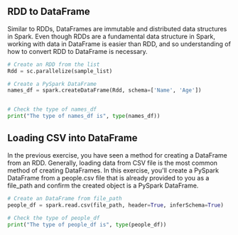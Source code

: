 ## RDD to DataFrame

Similar to RDDs, DataFrames are immutable and distributed data structures in Spark. Even though RDDs are a fundamental data structure in Spark, working with data in DataFrame is easier than RDD, and so understanding of how to convert RDD to DataFrame is necessary.

```python
# Create an RDD from the list
Rdd = sc.parallelize(sample_list)

# Create a PySpark DataFrame
names_df = spark.createDataFrame(Rdd, schema=['Name', 'Age'])


# Check the type of names_df
print("The type of names_df is", type(names_df))
```

## Loading CSV into DataFrame

In the previous exercise, you have seen a method for creating a DataFrame from an RDD. Generally, loading data from CSV file is the most common method of creating DataFrames. In this exercise, you'll create a PySpark DataFrame from a people.csv file that is already provided to you as a file_path and confirm the created object is a PySpark DataFrame.

```python
# Create an DataFrame from file_path
people_df = spark.read.csv(file_path, header=True, inferSchema=True)

# Check the type of people_df
print("The type of people_df is", type(people_df))
```

